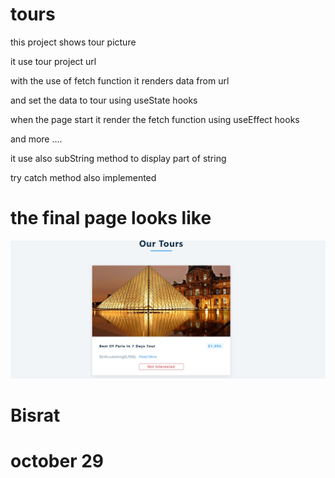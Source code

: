 # tours

this project shows tour picture

it use tour project url

with the use of fetch function it renders data from url

and set the data to tour using useState hooks

when the page start it render the fetch function using useEffect hooks

and more ....


it use also subString method to display part of string 


try catch method also implemented


# the final page looks like
<img src='./src/img1.png' alt='list of tour'>

# Bisrat
# october 29 